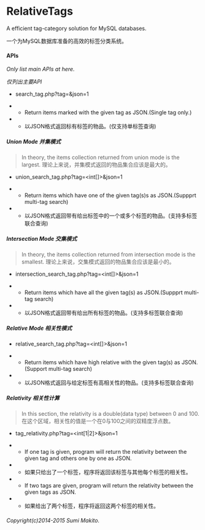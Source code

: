 RelativeTags
=============

A efficient tag-category solution for MySQL databases.

一个为MySQL数据库准备的高效的标签分类系统。

#### APIs

*Only list main APIs at here.*

*仅列出主要API*

* search_tag.php?tag=<int>&json=1

* * Return items marked with the given tag as JSON.(Single tag only.)

* * 以JSON格式返回标有标签的物品。(仅支持单标签查询)

##### Union Mode 并集模式

> In theory, the items collection returned from union mode is the largest.
> 理论上来说，并集模式返回的物品集合应该是最大的。

* union_search_tag.php?tag=<int[]>&json=1

* * Return items which have one of the given tag(s)s as JSON.(Suppprt multi-tag search)

* * 以JSON格式返回带有给出标签中的一个或多个标签的物品。(支持多标签联合查询)

##### Intersection Mode 交集模式

> In theory, the items collection returned from intersection mode is the smallest.
> 理论上来说，交集模式返回的物品集合应该是最小的。

* intersection_search_tag.php?tag=<int[]>&json=1

* * Return items which have all the given tag(s) as JSON.(Suppprt multi-tag search)

* * 以JSON格式返回带有给出所有标签的物品。(支持多标签联合查询)

##### Relative Mode 相关性模式

* relative_search_tag.php?tag=<int[]>&json=1

* * Return items which have high relative with the given tag(s) as JSON.(Support multi-tag search)

* * 以JSON格式返回与给定标签有高相关性的物品。(支持多标签联合查询)

##### Relativity 相关性计算

> In this section, the relativity is a double(data type) between 0 and 100.
> 在这个区域，相关性的值是一个在0与100之间的双精度浮点数。

* tag_relativity.php?tag=<int[1|2]>&json=1

* * If one tag is given, program will return the relativity between the given tag and others one by one as JSON.

* * 如果只给出了一个标签，程序将返回该标签与其他每个标签的相关性。

* * If two tags are given, program will return the relativity between the given tags as JSON.

* * 如果给出了两个标签，程序将返回这两个标签的相关性。

###### Copyright(c)2014-2015 Sumi Makito.
